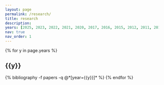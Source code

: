 ```yaml
---
layout: page
permalink: /research/
title: research
description: 
years: [2025, 2023, 2022, 2021, 2020, 2017, 2016, 2015, 2012, 2011, 2010]
nav: true
nav_order: 1
---
```

<!-- _pages/research.md -->
<div class="publications">

{% for y in page.years %}
  <h2 class="year">{{y}}</h2>
  {% bibliography -f papers -q @*[year={{y}}]* %}
{% endfor %}

</div>


